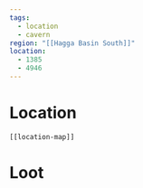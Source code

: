 ```yaml
---
tags:
  - location
  - cavern
region: "[[Hagga Basin South]]"
location:
  - 1385
  - 4946
---
```

# Location
```meta-bind-embed
[[location-map]]
```
# Loot

